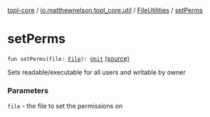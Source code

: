 [topl-core](../../index.md) / [io.matthewnelson.topl_core.util](../index.md) / [FileUtilities](index.md) / [setPerms](./set-perms.md)

# setPerms

`fun setPerms(file: `[`File`](https://docs.oracle.com/javase/6/docs/api/java/io/File.html)`): `[`Unit`](https://kotlinlang.org/api/latest/jvm/stdlib/kotlin/-unit/index.html) [(source)](https://github.com/05nelsonm/TorOnionProxyLibrary-Android/blob/master/topl-core/src/main/java/io/matthewnelson/topl_core/util/FileUtilities.kt#L161)

Sets readable/executable for all users and writable by owner

### Parameters

`file` - the file to set the permissions on